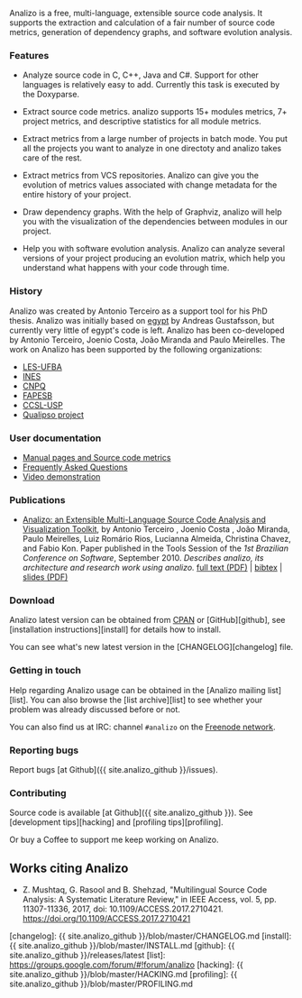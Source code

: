 Analizo is a free, multi-language, extensible source code analysis.  It
supports the extraction and calculation of a fair number of source code
metrics, generation of dependency graphs, and software evolution analysis.

### Features

* Analyze source code in C, C++, Java and C#. Support for other languages is
  relatively easy to add. Currently this task is executed by the Doxyparse.

* Extract source code metrics. analizo supports 15+ modules metrics, 7+ project
  metrics, and descriptive statistics for all module metrics.

* Extract metrics from a large number of projects in batch mode. You put all
  the projects you want to analyze in one directoty and analizo takes care of
  the rest.

* Extract metrics from VCS repositories. Analizo can give you the evolution of
  metrics values associated with change metadata for the entire history of your
  project.

* Draw dependency graphs. With the help of Graphviz, analizo will help you with
  the visualization of the dependencies between modules in our project.

* Help you with software evolution analysis. Analizo can analyze several
  versions of your project producing an evolution matrix, which help you
  understand what happens with your code through time.

### History

Analizo was created by Antonio Terceiro as a support tool for his PhD thesis.
Analizo was initially based on [egypt](http://www.gson.org/egypt/) by Andreas
Gustafsson, but currently very little of egypt's code is left.  Analizo has
been co-developed by Antonio Terceiro, Joenio Costa, João Miranda and Paulo
Meirelles. The work on Analizo has been supported by the following
organizations:

* [LES-UFBA](http://les.dcc.ufba.br/)
* [INES](http://www.ines.org.br/)
* [CNPQ](http://www.cnpq.br/)
* [FAPESB](http://www.fapesb.ba.gov.br/)
* [CCSL-USP](http://ccsl.ime.usp.br/)
* [Qualipso project](http://www.qualipso.org/)

### User documentation

* [Manual pages and Source code metrics][cpan]
* [Frequently Asked Questions](faq.html)
* [Video demonstration](https://www.youtube.com/embed/CrUobMUImDU)

### Publications

* [Analizo: an Extensible Multi-Language Source Code Analysis and Visualization Toolkit](publications/analizo-cbsoft2010-tools.pdf), by Antonio Terceiro , Joenio Costa , João Miranda, Paulo Meirelles, Luiz Romário Rios, Lucianna Almeida, Christina Chavez, and Fabio Kon. Paper published in the Tools Session of the *1st Brazilian Conference on Software*, September 2010. *Describes analizo, its architecture and research work using analizo.* [full text (PDF)](publications/analizo-cbsoft2010-tools.pdf) \| [bibtex](publications/analizo-cbsoft2010-tools.bib) \| [slides (PDF)](publications/analizo-cbsoft2010-tools-slides.pdf)

### Download

Analizo latest version can be obtained from [CPAN][cpan] or [GitHub][github],
see [installation instructions][install] for details how to install.

You can see what's new latest version in the [CHANGELOG][changelog] file.

### Getting in touch

Help regarding Analizo usage can be obtained in the [Analizo mailing
list][list].  You can also browse the [list archive][list] to see whether
your problem was already discussed before or not.

You can also find us at IRC: channel `#analizo` on the [Freenode
network](http://freenode.net/).

### Reporting bugs

Report bugs [at Github]({{ site.analizo_github }}/issues).

### Contributing

Source code is available [at Github]({{ site.analizo_github }}).
See [development tips][hacking] and
[profiling tips][profiling].

<script type='text/javascript' src='https://ko-fi.com/widgets/widget_2.js'></script>
<script type='text/javascript'>kofiwidget2.init('Support Me on Ko-fi', '#ff551c', 'H2H41AOOZ');kofiwidget2.draw();</script>

Or buy a Coffee to support me keep working on Analizo.

## Works citing Analizo

- Z. Mushtaq, G. Rasool and B. Shehzad, "Multilingual Source Code Analysis: A Systematic Literature Review," in IEEE Access, vol. 5, pp. 11307-11336, 2017, doi: 10.1109/ACCESS.2017.2710421. https://doi.org/10.1109/ACCESS.2017.2710421

[cpan]: https://metacpan.org/release/Analizo
[changelog]: {{ site.analizo_github }}/blob/master/CHANGELOG.md
[install]: {{ site.analizo_github }}/blob/master/INSTALL.md
[github]: {{ site.analizo_github }}/releases/latest
[list]: https://groups.google.com/forum/#!forum/analizo
[hacking]: {{ site.analizo_github }}/blob/master/HACKING.md
[profiling]: {{ site.analizo_github }}/blob/master/PROFILING.md
